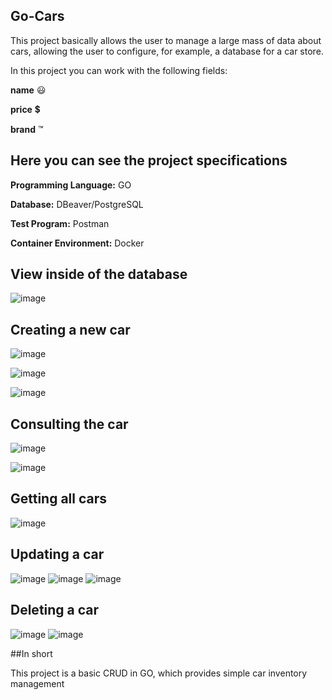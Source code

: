 ## Go-Cars


This project basically allows the user to manage a large mass of data about cars, allowing the user to configure, for example, a database for a car store.

In this project you can work with the following fields:

**name** 😃

**price** 💲

**brand** ™

## Here you can see the project specifications


**Programming Language:** GO

**Database:** DBeaver/PostgreSQL

**Test Program:** Postman

**Container Environment:** Docker

## View inside of the database


![image](https://github.com/DEEPLERZERA/go-cars/assets/73613620/fd16157f-50b6-4314-b909-c621e4303bd0)

## Creating a new car


![image](https://github.com/DEEPLERZERA/go-cars/assets/73613620/77430f01-2d7f-410f-82be-ef17e99f15a2)

![image](https://github.com/DEEPLERZERA/go-cars/assets/73613620/a133f940-21c2-46d7-ab5c-ec63f8df5ce5)

![image](https://github.com/DEEPLERZERA/go-cars/assets/73613620/0e0e9c3d-eb13-48b6-b35f-dd4ff1496450)

## Consulting the car


![image](https://github.com/DEEPLERZERA/go-cars/assets/73613620/2eca017c-a213-41ad-ab10-bc4ef54d488d)

![image](https://github.com/DEEPLERZERA/go-cars/assets/73613620/f6fa1f9a-b1f1-4ebd-87c0-9266862d974a)

## Getting all cars


![image](https://github.com/DEEPLERZERA/go-cars/assets/73613620/21e392be-ae63-4d75-b2a2-7c58d50e26e0)

## Updating a car


![image](https://github.com/DEEPLERZERA/go-cars/assets/73613620/d866edac-6e33-43f5-a9bc-fc0d83bb3660)
![image](https://github.com/DEEPLERZERA/go-cars/assets/73613620/67e5233b-0217-41ad-a28a-f03a2f7215b9)
![image](https://github.com/DEEPLERZERA/go-cars/assets/73613620/90e616bc-c9ff-41ac-8e56-682fc80d881c)


## Deleting a car


![image](https://github.com/DEEPLERZERA/go-cars/assets/73613620/c2c5165c-c62c-4844-ba34-b69830abb320)
![image](https://github.com/DEEPLERZERA/go-cars/assets/73613620/96225c81-a69f-4fcf-9238-a0ccabe644f2)


##In short


This project is a basic CRUD in GO, which provides simple car inventory management















